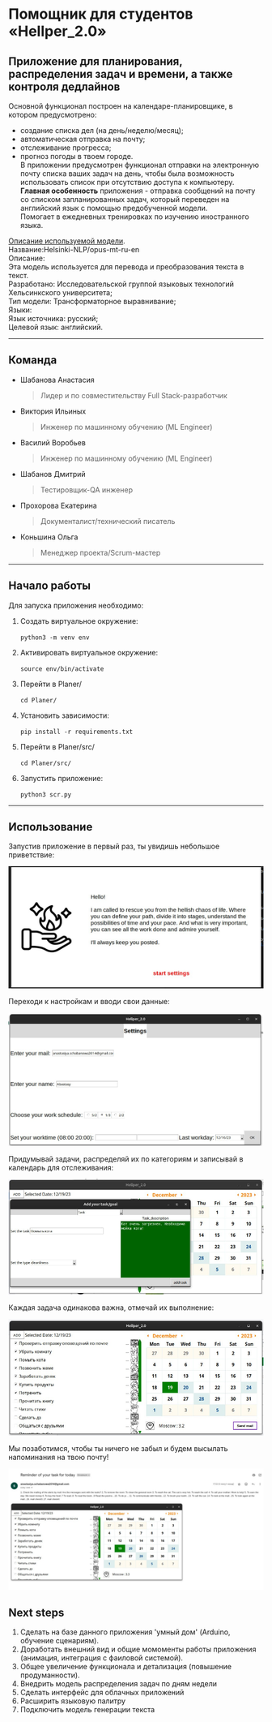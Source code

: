 # Помощник для студентов «Hellper_2.0»

Приложение для планирования, распределения задач и времени, а также контроля дедлайнов
---
Основной функционал построен на календаре-планировщике, в котором предусмотрено:
- создание списка дел (на день/неделю/месяц);
- автоматическая отправка на почту;
- отслеживание прогресса;
- прогноз погоды в твоем городе.\
В приложении предусмотрен функционал отправки на электронную почту списка ваших задач на день, чтобы была возможность использовать список при отсутствию доступа к компьютеру.\
**Главная особенность** приложения - отправка сообщений на почту со списком запланированных задач, который переведен на английский язык с помощью предобученной модели.\
Помогает в ежедневных тренировках по изучению иностранного языка.

[Описание используемой модели](https://huggingface.co/Helsinki-NLP/opus-mt-ru-en).\
Название:Helsinki-NLP/opus-mt-ru-en\
Описание:\
Эта модель используется для перевода и преобразования текста в текст.\
Разработано: Исследовательской группой языковых технологий Хельсинкского университета;\
Тип модели: Трансформаторное выравнивание;\
Языки:\
Язык источника: русский;\
Целевой язык: английский.

---
## Команда

 * Шабанова Анастасия
   
   >Лидер и по совместительству Full Stack-разработчик
 * Виктория Ильиных
   
   >Инженер по машинному обучению (ML Engineer)
 * Василий Воробьев
   
   >Инженер по машинному обучению (ML Engineer)
 * Шабанов Дмитрий
   
   >Тестировщик-QA инженер
 * Прохорова Екатерина
   
   >Документалист/технический писатель
 * Коньшина Ольга
   
   >Менеджер проекта/Scrum-мастер
---
## Начало работы

  Для запуска приложения необходимо:

1. Создать виртуальное окружение:

    `python3 -m venv env`

2. Активировать виртуальное окружение:

    `source env/bin/activate`

3. Перейти в Planer/
   
    `cd Planer/`

4. Установить зависимости:

    `pip install -r requirements.txt`
   
5. Перейти в Planer/src/
 
   `cd Planer/src/`
   
8. Запустить приложение:

    `python3 scr.py`

---
## Использование

Запустив приложение в первый раз, ты увидишь небольшое приветствие:

![Стартовое окно](https://github.com/SonicX-svg/Planer/blob/main/sreenshots/Start_screen.jpg)

Переходи к настройкам и вводи свои данные:

![Настройки](https://github.com/SonicX-svg/Planer/blob/main/sreenshots/Settings_screen.jpg)

Придумывай задачи, распределяй их по категориям и записывай в календарь для отслеживания:

![Заведение задачки](https://github.com/SonicX-svg/Planer/blob/main/sreenshots/Add_task_screen.jpg)

Каждая задача одинакова важна, отмечай их выполнение:

![Задачи на день](https://github.com/SonicX-svg/Planer/blob/main/sreenshots/Tasks_screen.jpg)

Мы позаботимся, чтобы ты ничего не забыл и будем высылать напоминания на твою почту!

![Напоминание](https://github.com/SonicX-svg/Planer/blob/main/sreenshots/Reminder_screen.jpg)

## Next steps
1. Сделать на базе данного приложения 'умный дом' (Arduino, обучение сценариям).
2. Доработать внешний вид и общие момоменты работы приложения (анимация, интеграция с фаиловой системой).
3. Общее увеличение функционала и детализация (повышение продуманности).
4. Внедрить модель распределения задач по дням недели
5. Сделать интерфейс для облачных приложений
6. Расширить языковую палитру
7. Подключить модель генерации текста


